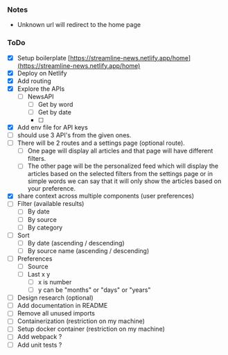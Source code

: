 ### Notes

- Unknown url will redirect to the home page

### ToDo

- [x] Setup boilerplate [https://streamline-news.netlify.app/home](https://streamline-news.netlify.app/home)
- [x] Deploy on Netlify
- [x] Add routing
- [x] Explore the APIs
  - [ ] NewsAPI
    - [ ] Get by word
    - [ ] Get by date
    - [ ]
- [x] Add env file for API keys
- [ ] should use 3 API's from the given ones.
- [ ] There will be 2 routes and a settings page (optional route).
  - [ ] One page will display all articles and that page will have different filters.
  - [ ] The other page will be the personalized feed which will display the articles based on the selected filters from the settings page or in simple words we can say that it will only show the articles based on your preference.
- [x] share context across multiple components (user preferences)
- [ ] Filter (available results)
  - [ ] By date
  - [ ] By source
  - [ ] By category
- [ ] Sort
  - [ ] By date (ascending / descending)
  - [ ] By source name (ascending / descending)
- [ ] Preferences
  - [ ] Source
  - [ ] Last x y
    - [ ] x is number
    - [ ] y can be "months" or "days" or "years"
- [ ] Design research (optional)
- [ ] Add documentation in README
- [ ] Remove all unused imports
- [ ] Containerization (restriction on my machine)
- [ ] Setup docker container (restriction on my machine)
- [ ] Add webpack ?
- [ ] Add unit tests ?
